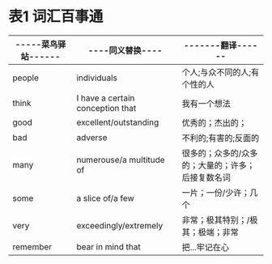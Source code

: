 # 表1 词汇百事通
|-----菜鸟驿站------|----同义替换----|-------翻译------|
|-----------------|---------------|-----------------|
| people          |  individuals  |  个人;与众不同的人;有个性的人 |
| think          | I have a certain conception that  | 我有一个想法 |
| good          |  excellent/outstanding  |  优秀的；杰出的； |
| bad          |  adverse  |  不利的;有害的;反面的   |
| many          |  numerouse/a multitude of  | 很多的；众多的/众多的；大量的；许多；后接复数名词 |
| some          |  a slice of/a few  | 一片；一份/少许；几个 |
| very          |  exceedingly/extremely  | 非常；极其特别；/极其；极端；非常 |
| remember          |  bear in mind that  |  把...牢记在心   |